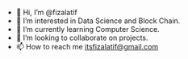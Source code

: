 - 👋 Hi, I’m @fizalatif
- 👀 I’m interested in Data Science and Block Chain.
- 🌱 I’m currently learning Computer Science.
- 💞️ I’m looking to collaborate on projects.
- 📫 How to reach me itsfizalatif@gmail.com

<!---
fizalatif/fizalatif is a ✨ special ✨ repository because its `README.md` (this file) appears on your GitHub profile.
You can click the Preview link to take a look at your changes.
--->
